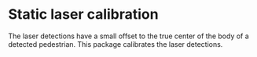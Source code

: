 # Static laser calibration
The laser detections have a small offset to the true center of the body of a detected pedestrian.
This package calibrates the laser detections.

